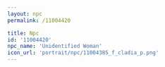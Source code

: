 ```yaml
---
layout: npc
permalink: /11004420

title: Npc
id: '11004420'
npc_name: 'Unidentified Woman'
icon_url: 'portrait/npc/11004385_f_cladia_p.png'
---
```


